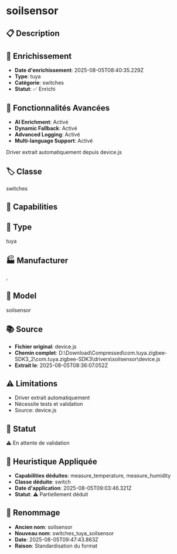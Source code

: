 # soilsensor

## 📋 Description

## 🔧 Enrichissement
- **Date d'enrichissement**: 2025-08-05T08:40:35.229Z
- **Type**: tuya
- **Catégorie**: switches
- **Statut**: ✅ Enrichi

## 🚀 Fonctionnalités Avancées
- **AI Enrichment**: Activé
- **Dynamic Fallback**: Activé
- **Advanced Logging**: Activé
- **Multi-language Support**: Activé

Driver extrait automatiquement depuis device.js

## 🏷️ Classe
switches

## 🔧 Capabilities


## 📡 Type
tuya

## 🏭 Manufacturer
, 

## 📱 Model
soilsensor

## 📚 Source
- **Fichier original**: device.js
- **Chemin complet**: D:\Download\Compressed\com.tuya.zigbee-SDK3_2\com.tuya.zigbee-SDK3\drivers\soilsensor\device.js
- **Extrait le**: 2025-08-05T08:36:07.052Z

## ⚠️ Limitations
- Driver extrait automatiquement
- Nécessite tests et validation
- Source: device.js

## 🚀 Statut
⚠️ En attente de validation

## 🧠 Heuristique Appliquée
- **Capabilities déduites**: measure_temperature, measure_humidity
- **Classe déduite**: switch
- **Date d'application**: 2025-08-05T09:03:46.321Z
- **Statut**: ⚠️ Partiellement déduit

## 🔄 Renommage
- **Ancien nom**: soilsensor
- **Nouveau nom**: switches_tuya_soilsensor
- **Date**: 2025-08-05T09:47:43.863Z
- **Raison**: Standardisation du format
